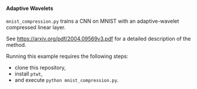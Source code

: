 #### Adaptive Wavelets
```mnist_compression.py``` trains a CNN on MNIST with an adaptive-wavelet
compressed linear layer.

See https://arxiv.org/pdf/2004.09569v3.pdf for a detailed description of the method.

Running this example requires the following steps:
  - clone this repository,
  - install `ptwt`,
  - and execute ```python mnist_compression.py```.
